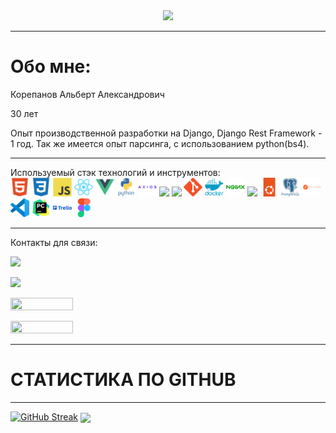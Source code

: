 <div id="header" align="center">
  <img src="https://img.freepik.com/free-vector/laptop-with-program-code-isometric-icon-software-development-programming-applications-dark-neon_39422-971.jpg" width="300"/>
</div>
<hr>
<h1>Обо мне:</h1>
<p>Корепанов Альберт Александрович</p>
<p>30 лет</p>
<p>Опыт производственной разработки на Django, Django Rest Framework - 1 год. Так же имеется опыт парсинга, с использованием python(bs4).</p>
<hr>
Используемый стэк технологий и инструментов:
<div>
  <img src="https://raw.githubusercontent.com/devicons/devicon/6910f0503efdd315c8f9b858234310c06e04d9c0/icons/html5/html5-plain.svg" width="30"/>
  
  <img src="https://raw.githubusercontent.com/devicons/devicon/6910f0503efdd315c8f9b858234310c06e04d9c0/icons/css3/css3-plain.svg" width="30"/>

  <img src="https://raw.githubusercontent.com/devicons/devicon/6910f0503efdd315c8f9b858234310c06e04d9c0/icons/javascript/javascript-original.svg" width="30"/>
  
  <img src="https://raw.githubusercontent.com/devicons/devicon/6910f0503efdd315c8f9b858234310c06e04d9c0/icons/react/react-original.svg" width="30"/>

  <img src="https://raw.githubusercontent.com/devicons/devicon/6910f0503efdd315c8f9b858234310c06e04d9c0/icons/vuejs/vuejs-original.svg" width="30"/>
  
  <img src="https://raw.githubusercontent.com/devicons/devicon/6910f0503efdd315c8f9b858234310c06e04d9c0/icons/python/python-original-wordmark.svg" width="30"/>

  <img src="https://raw.githubusercontent.com/devicons/devicon/6910f0503efdd315c8f9b858234310c06e04d9c0/icons/axios/axios-plain-wordmark.svg" width="30"/>
  
  <img src="https://cdn.worldvectorlogo.com/logos/django.svg" width="30"/>
  
  <img src="https://encrypted-tbn0.gstatic.com/images?q=tbn:ANd9GcTwJuB8ngTuQFAUAWiVe6ODHVKQKdJICOzH2_-ZNDbdUDtA9Nfe4QvMHZLAnnceKCcZSFU&usqp=CAU" width="30"/>
  
  <img src="https://raw.githubusercontent.com/devicons/devicon/6910f0503efdd315c8f9b858234310c06e04d9c0/icons/git/git-plain.svg" width="30"/>

  <img src="https://raw.githubusercontent.com/devicons/devicon/6910f0503efdd315c8f9b858234310c06e04d9c0/icons/docker/docker-plain-wordmark.svg" width="30"/>

  <img src="https://raw.githubusercontent.com/devicons/devicon/6910f0503efdd315c8f9b858234310c06e04d9c0/icons/nginx/nginx-original.svg" width="30"/>

  <img src="https://www.svgrepo.com/show/353846/gunicorn.svg" width="30"/>

  <img src="https://raw.githubusercontent.com/devicons/devicon/6910f0503efdd315c8f9b858234310c06e04d9c0/icons/ubuntu/ubuntu-original.svg" width="30"/>

  <img src="https://raw.githubusercontent.com/devicons/devicon/6910f0503efdd315c8f9b858234310c06e04d9c0/icons/postgresql/postgresql-plain-wordmark.svg" width="30"/>

  <img src="https://raw.githubusercontent.com/devicons/devicon/6910f0503efdd315c8f9b858234310c06e04d9c0/icons/postman/postman-original-wordmark.svg" width="30"/>
  
  <img src="https://raw.githubusercontent.com/devicons/devicon/6910f0503efdd315c8f9b858234310c06e04d9c0/icons/vscode/vscode-original.svg" width="30"/>

  <img src="https://raw.githubusercontent.com/devicons/devicon/6910f0503efdd315c8f9b858234310c06e04d9c0/icons/pycharm/pycharm-original.svg" width="30"/>

  <img src="https://raw.githubusercontent.com/devicons/devicon/6910f0503efdd315c8f9b858234310c06e04d9c0/icons/trello/trello-plain-wordmark.svg" width="30"/>

  <img src="https://raw.githubusercontent.com/devicons/devicon/6910f0503efdd315c8f9b858234310c06e04d9c0/icons/figma/figma-original.svg" width="30"/>

  
  </div>
<hr>
<p>Контакты для связи:</p>
<p>
  <a href="https://t.me/al1gol">
      <img src="https://img.shields.io/badge/Telegram-2CA5E0?style=flat-squeare&logo=telegram&logoColor=white" width="100"/>
  </a>
</p>
<p>
  <a href="https://vk.com/al1gol">
      <img src="https://img.shields.io/badge/вконтакте-2CA5E0?style=flat-squeare&logo=vk&logoColor=white" width="100"/>
  </a>
</p>
<p>
  <a href="https://stavropol.hh.ru/resume/12c6eed0ff09be8f7c0039ed1f75373639326d">
      <img src="https://img.shields.io/badge/head-hunter-ff0000?style=flat-squeare&logoColor=red" width="100" height="20"/>
  </a>
</p>
<p>
  <a href=mailto:"al1working@mail.ru">
      <img src="https://img.shields.io/badge/my-email-ff0000?style=flat-squeare&logo=gmail&logoColor=red" width="100" height="20"/>
  </a>
</p>
<hr>
<h1>СТАТИСТИКА ПО GITHUB</h1>
<hr>
<a href="https://git.io/streak-stats"><img src="https://github-readme-streak-stats.herokuapp.com?user=Al1Gol&theme=dark&locale=ru&exclude_days=Sun%2CSat" alt="GitHub Streak" /></a>
<img height=200 align="center" src="https://github-readme-stats.vercel.app/api/top-langs?username=Al1Gol&layout=compact&langs_count=8&card_width=320&theme=dark&custom_title=LANGUAGES" />
</hr>
